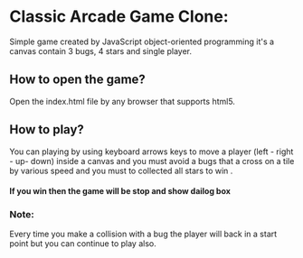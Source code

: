 # Classic Arcade Game Clone:

Simple game created by JavaScript object-oriented programming
 it's a canvas contain 3 bugs, 4 stars and single player.

## How to open the game?

Open the index.html file by any browser that supports html5.

## How to play?
You can playing by using keyboard arrows keys to move a player (left - right - up- down) inside a canvas and you must avoid a bugs that a cross on a tile by various speed and you must to collected all stars to win .

#### If you win then the game will be stop and show dailog box

### Note:
Every time you make a collision with a bug the player will back in a start point but you can continue to play also.
